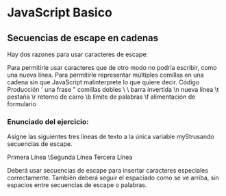 # JavaScript Basico

## Secuencias de escape en cadenas
Hay dos razones para usar caracteres de escape:

Para permitirle usar caracteres que de otro modo no podría escribir, como una nueva línea.
Para permitirle representar múltiples comillas en una cadena sin que JavaScript malinterprete lo que quiere decir.
Código	Producción
\'	una frase
\"	comillas dobles
\ \	barra invertida
\n	nueva línea
\t	pestaña
\r	retorno de carro
\b	límite de palabras
\f	alimentación de formulario 


### Enunciado del ejercicio:
Asigne las siguientes tres líneas de texto a la única variable myStrusando secuencias de escape.

Primera Línea
    \Segunda Línea
Tercera Línea

Deberá usar secuencias de escape para insertar caracteres especiales correctamente. También deberá seguir el espaciado como se ve arriba, sin espacios entre secuencias de escape o palabras.